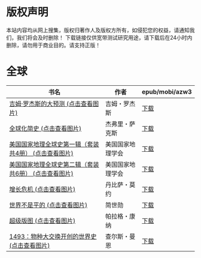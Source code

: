 # 版权声明

本站内容均从网上搜集，版权归著作人及版权方所有，如侵犯您的权益，请通知我们，我们将会及时删除！ 下载链接仅供宽带测试研究用途，请下载后在24小时内删除，请勿用于商业目的。请支持正版！

# 全球

| 书名 | 作者 | epub/mobi/azw3 |
| --- | --- | --- |
| [吉姆·罗杰斯的大预测 (点击查看图片)](https://www.dushupai.com/attachment/2024/06/12/2391231d753054e0.jpg) | 吉姆・罗杰斯 | [下载](https://url89.ctfile.com/f/31084289-1375492939-a2a582?p=8866) |
| [全球化简史 (点击查看图片)](https://www.dushupai.com/attachment/2024/06/12/8265389e39002295.jpg) | 杰弗里・萨克斯 | [下载](https://url89.ctfile.com/f/31084289-1375499440-2ab9ca?p=8866) |
| [美国国家地理全球史第一辑（套装共4册） (点击查看图片)](https://www.dushupai.com/attachment/2024/06/11/ebe9bbc45b4622d7.jpg) | 美国国家地理学会 | [下载](https://url89.ctfile.com/f/31084289-1375509697-1692ee?p=8866) |
| [美国国家地理全球史第二辑（套装共6册） (点击查看图片)](https://www.dushupai.com/attachment/2024/06/11/075b1cd634f4b533.jpg) | 美国国家地理学会 | [下载](https://url89.ctfile.com/f/31084289-1375510276-da2547?p=8866) |
| [增长危机 (点击查看图片)](https://www.dushupai.com/attachment/2024/06/09/63a0b80b68c5dd00.jpg) | 丹比萨・莫约 | [下载](https://url89.ctfile.com/f/31084289-1356991612-1591cf?p=8866) |
| [世界不是平的 (点击查看图片)](https://www.dushupai.com/attachment/2024/06/09/faa1a2bcc8dbed55.jpg) | 简世勋 | [下载](https://url89.ctfile.com/f/31084289-1356985531-0b4aff?p=8866) |
| [超级版图 (点击查看图片)](https://www.dushupai.com/attachment/2024/06/03/ddffab78a3fd13c3.jpg) | 帕拉格・康纳 | [下载](https://url89.ctfile.com/f/31084289-1357016413-98fcdd?p=8866) |
| [1493：物种大交换开创的世界史 (点击查看图片)](https://www.dushupai.com/attachment/2024/06/02/79c1119587608c29.jpg) | 查尔斯・曼恩 | [下载](https://url89.ctfile.com/f/31084289-1357013140-55487b?p=8866) |
